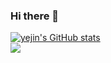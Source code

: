 ### Hi there 👋

<!--
**yejin9819/yejin9819** is a ✨ _special_ ✨ repository because its `README.md` (this file) appears on your GitHub profile.

Here are some ideas to get you started:

- 🔭 I’m currently working on ...
- 🌱 I’m currently learning ...
- 👯 I’m looking to collaborate on ...
- 🤔 I’m looking for help with ...
- 💬 Ask me about ...
- 📫 How to reach me: ...
- 😄 Pronouns: ...
- ⚡ Fun fact: ...
-->
[![yejin's GitHub stats](https://github-readme-stats.vercel.app/api?username=yejin9819&show_icons=true&theme=tokyonight)](https://github.com/yejin9819/github-readme-stats)<br>
<img align='left' src="http://mazassumnida.wtf/api/v2/generate_badge?boj=yejin9819">
